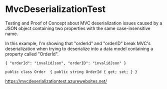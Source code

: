 # MvcDeserializationTest

Testing and Proof of Concept about MVC deserialization issues caused by a JSON object containing two properties with the same case-insensitive name.  

In this example, I'm showing that "orderId" and "orderID" break MVC's deserialization when trying to deserialize into a data model containing a property called "OrderId".  

`{
  "orderId": "invalidJson",
  "orderID": "invalidJson"
}`

`public class Order 
{
  public string OrderId { get; set; }
}`

https://mvcdeserializationtest.azurewebsites.net/
